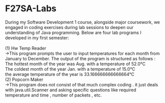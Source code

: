 # F27SA-Labs
During my Software Development 1 course, alongside major coursework, we engaged in coding exercises during lab sessions to deepen our understanding of Java programming. Below are four lab programs I developed in my first semester:
<br>
<br>
(1) Hw Temp Reader
<br>
->This program prompts the user to input temperatures for each month from January to December. The output of the program is structured as follows :
<br>
The hottest month of the year  was Aug. with a temperature of 52.0°C 
<br>
The coldest month of the year Jan. with a temperature of 15.0°C 
<br>
the average temperature of the year is 33.166666666666664°C
<br>
(2) Popcorn Maker
<br>
->This program does not consist of that much complex coding . it just deals with java.util.Scanner and asking specific questions like required temperature and time , number of packets , etc.


